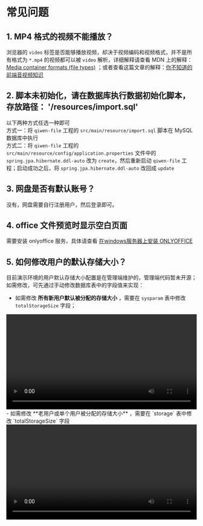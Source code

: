 # 常见问题

## 1. MP4 格式的视频不能播放？<br />
浏览器的 `video` 标签是否能够播放视频，却决于视频编码和视频格式，并不是所有格式为 `*.mp4` 的视频都可以被 `video` 解析，详细解释请查看 MDN 上的解释：[Media container formats (file types)](https://developer.mozilla.org/zh-CN/docs/Web/Media/Formats/Containers) ；或者查看这篇文章的解释：[你不知道的前端音视频知识](http://mp.weixin.qq.com/s?__biz=MzI2MjcxNTQ0Nw==&mid=2247497223&idx=2&sn=972b18240e4e66bf2fb81230aeffa276&chksm=ea44575fdd33de499c8ef7d0485fcd874a9e786e17df6770a414c82aff716e2d577bcfb74caf&mpshare=1&scene=23&srcid=1130fwAeuHu1GQN6AexLm6fD&sharer_sharetime=1643268306726&sharer_shareid=1dea07607d21240fe9b2d70dd8faf171#rd)

## 2. 脚本未初始化，请在数据库执行数据初始化脚本，存放路径： '/resources/import.sql'<br />
以下两种方式任选一种即可<br />
  方式一：将 `qiwen-file` 工程的 `src/main/resource/import.sql` 脚本在 MySQL 数据库中执行<br />
  方式二：将 `qiwen-file` 工程的 `src/main/resource/config/application.properties` 文件中的 `spring.jpa.hibernate.ddl-auto` 改为 `create`，然后重新启动 `qiwen-file` 工程；启动成功之后，将 `spring.jpa.hibernate.ddl-auto` 改回成 `update`
  
## 3. 网盘是否有默认账号？<br />
没有，网盘需要自行注册用户，然后登录即可。

## 4. office 文件预览时显示空白页面<br />
需要安装 onlyoffice 服务，具体请查看 [在windows服务器上安装 ONLYOFFICE](https://www.qiwenshare.com/essay/detail/1208)

## 5. 如何修改用户的默认存储大小？<br />
目前演示环境的用户默认存储大小配置是在管理端维护的，管理端代码暂未开源；如需修改，可先通过手动修改数据库表中的字段值来实现：<br />
  - 如需修改 **所有新用户默认被分配的存储大小** ，需要在 `sysparam` 表中修改 `totalStorageSize` 字段；<br />
  <video width="100%" height="auto" controls>
    <source :src="$withBase('/video/question/modifyNewUserStorage.mp4')"  type="video/mp4">
    您的浏览器不支持 HTML5 video 标签。
  </video>
  - 如需修改 **老用户或单个用户被分配的存储大小** ，需要在 `storage` 表中修改 `totalStorageSize` 字段
  <video width="100%" height="auto" controls>
    <source :src="$withBase('/video/question/modifyOldUserStorage.mp4')"  type="video/mp4">
    您的浏览器不支持 HTML5 video 标签。
  </video>